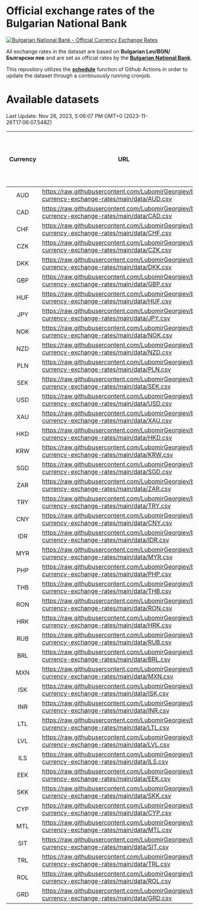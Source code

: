 # Official exchange rates of the Bulgarian National Bank

[![Bulgarian National Bank - Official Currency Exchange Rates](https://github.com/LubomirGeorgiev/bnb-currency-exchange-rates/actions/workflows/update-rates.yml/badge.svg?branch=main)](https://github.com/LubomirGeorgiev/bnb-currency-exchange-rates/actions/workflows/update-rates.yml)

All exchange rates in the dataset are based on **Bulgarian Lev/BGN/Български лев** and are set as official rates by the [**Bulgarian National Bank**](https://www.bnb.bg/Statistics/StExternalSector/StExchangeRates/StERForeignCurrencies/index.htm?toLang=_EN).

This repository utilizes the [**schedule**](https://docs.github.com/en/actions/reference/events-that-trigger-workflows) function of Github Actions in order to update the dataset through a continuously running cronjob.

# Available datasets

<!-- START LINKS (DO NOT EVER FU*ING DELETE THIS COMMENT FOR THE LOVE OF YOUR LIFE!!! IF YOU ARE CURIOS HOW IT WORKS, YOU CAN HAVE A LOOK AT ./src/updateReadme.ts) -->

Last Update: Nov 26, 2023, 5:06:07 PM GMT+0 (2023-11-26T17:06:07.548Z)

| Currency | URL                                                                                             | Number of records | Number of missing days that were filled in |
| :------: | ----------------------------------------------------------------------------------------------- | :---------------: | :----------------------------------------: |
|   AUD    | https://raw.githubusercontent.com/LubomirGeorgiev/bnb-currency-exchange-rates/main/data/AUD.csv |       8688        |                    2683                    |
|   CAD    | https://raw.githubusercontent.com/LubomirGeorgiev/bnb-currency-exchange-rates/main/data/CAD.csv |       8688        |                    2683                    |
|   CHF    | https://raw.githubusercontent.com/LubomirGeorgiev/bnb-currency-exchange-rates/main/data/CHF.csv |       8688        |                    2683                    |
|   CZK    | https://raw.githubusercontent.com/LubomirGeorgiev/bnb-currency-exchange-rates/main/data/CZK.csv |       8688        |                    2683                    |
|   DKK    | https://raw.githubusercontent.com/LubomirGeorgiev/bnb-currency-exchange-rates/main/data/DKK.csv |       8688        |                    2683                    |
|   GBP    | https://raw.githubusercontent.com/LubomirGeorgiev/bnb-currency-exchange-rates/main/data/GBP.csv |       8688        |                    2683                    |
|   HUF    | https://raw.githubusercontent.com/LubomirGeorgiev/bnb-currency-exchange-rates/main/data/HUF.csv |       8688        |                    2683                    |
|   JPY    | https://raw.githubusercontent.com/LubomirGeorgiev/bnb-currency-exchange-rates/main/data/JPY.csv |       8688        |                    2683                    |
|   NOK    | https://raw.githubusercontent.com/LubomirGeorgiev/bnb-currency-exchange-rates/main/data/NOK.csv |       8688        |                    2683                    |
|   NZD    | https://raw.githubusercontent.com/LubomirGeorgiev/bnb-currency-exchange-rates/main/data/NZD.csv |       8688        |                    2683                    |
|   PLN    | https://raw.githubusercontent.com/LubomirGeorgiev/bnb-currency-exchange-rates/main/data/PLN.csv |       8688        |                    2683                    |
|   SEK    | https://raw.githubusercontent.com/LubomirGeorgiev/bnb-currency-exchange-rates/main/data/SEK.csv |       8688        |                    2683                    |
|   USD    | https://raw.githubusercontent.com/LubomirGeorgiev/bnb-currency-exchange-rates/main/data/USD.csv |       8688        |                    2683                    |
|   XAU    | https://raw.githubusercontent.com/LubomirGeorgiev/bnb-currency-exchange-rates/main/data/XAU.csv |       8688        |                    2685                    |
|   HKD    | https://raw.githubusercontent.com/LubomirGeorgiev/bnb-currency-exchange-rates/main/data/HKD.csv |       8386        |                    2592                    |
|   KRW    | https://raw.githubusercontent.com/LubomirGeorgiev/bnb-currency-exchange-rates/main/data/KRW.csv |       8386        |                    2592                    |
|   SGD    | https://raw.githubusercontent.com/LubomirGeorgiev/bnb-currency-exchange-rates/main/data/SGD.csv |       8386        |                    2592                    |
|   ZAR    | https://raw.githubusercontent.com/LubomirGeorgiev/bnb-currency-exchange-rates/main/data/ZAR.csv |       8386        |                    2592                    |
|   TRY    | https://raw.githubusercontent.com/LubomirGeorgiev/bnb-currency-exchange-rates/main/data/TRY.csv |       6868        |                    2122                    |
|   CNY    | https://raw.githubusercontent.com/LubomirGeorgiev/bnb-currency-exchange-rates/main/data/CNY.csv |       6748        |                    2086                    |
|   IDR    | https://raw.githubusercontent.com/LubomirGeorgiev/bnb-currency-exchange-rates/main/data/IDR.csv |       6748        |                    2086                    |
|   MYR    | https://raw.githubusercontent.com/LubomirGeorgiev/bnb-currency-exchange-rates/main/data/MYR.csv |       6748        |                    2086                    |
|   PHP    | https://raw.githubusercontent.com/LubomirGeorgiev/bnb-currency-exchange-rates/main/data/PHP.csv |       6748        |                    2086                    |
|   THB    | https://raw.githubusercontent.com/LubomirGeorgiev/bnb-currency-exchange-rates/main/data/THB.csv |       6748        |                    2086                    |
|   RON    | https://raw.githubusercontent.com/LubomirGeorgiev/bnb-currency-exchange-rates/main/data/RON.csv |       6689        |                    2068                    |
|   HRK    | https://raw.githubusercontent.com/LubomirGeorgiev/bnb-currency-exchange-rates/main/data/HRK.csv |       6419        |                    1983                    |
|   RUB    | https://raw.githubusercontent.com/LubomirGeorgiev/bnb-currency-exchange-rates/main/data/RUB.csv |       6115        |                    1886                    |
|   BRL    | https://raw.githubusercontent.com/LubomirGeorgiev/bnb-currency-exchange-rates/main/data/BRL.csv |       5778        |                    1789                    |
|   MXN    | https://raw.githubusercontent.com/LubomirGeorgiev/bnb-currency-exchange-rates/main/data/MXN.csv |       5778        |                    1789                    |
|   ISK    | https://raw.githubusercontent.com/LubomirGeorgiev/bnb-currency-exchange-rates/main/data/ISK.csv |       5694        |                    1767                    |
|   INR    | https://raw.githubusercontent.com/LubomirGeorgiev/bnb-currency-exchange-rates/main/data/INR.csv |       5411        |                    1675                    |
|   LTL    | https://raw.githubusercontent.com/LubomirGeorgiev/bnb-currency-exchange-rates/main/data/LTL.csv |       5153        |                    1582                    |
|   LVL    | https://raw.githubusercontent.com/LubomirGeorgiev/bnb-currency-exchange-rates/main/data/LVL.csv |       4790        |                    1470                    |
|   ILS    | https://raw.githubusercontent.com/LubomirGeorgiev/bnb-currency-exchange-rates/main/data/ILS.csv |       4685        |                    1454                    |
|   EEK    | https://raw.githubusercontent.com/LubomirGeorgiev/bnb-currency-exchange-rates/main/data/EEK.csv |       4000        |                    1226                    |
|   SKK    | https://raw.githubusercontent.com/LubomirGeorgiev/bnb-currency-exchange-rates/main/data/SKK.csv |       2970        |                    912                     |
|   CYP    | https://raw.githubusercontent.com/LubomirGeorgiev/bnb-currency-exchange-rates/main/data/CYP.csv |       2906        |                    890                     |
|   MTL    | https://raw.githubusercontent.com/LubomirGeorgiev/bnb-currency-exchange-rates/main/data/MTL.csv |       2604        |                    799                     |
|   SIT    | https://raw.githubusercontent.com/LubomirGeorgiev/bnb-currency-exchange-rates/main/data/SIT.csv |       2544        |                    780                     |
|   TRL    | https://raw.githubusercontent.com/LubomirGeorgiev/bnb-currency-exchange-rates/main/data/TRL.csv |       1818        |                    559                     |
|   ROL    | https://raw.githubusercontent.com/LubomirGeorgiev/bnb-currency-exchange-rates/main/data/ROL.csv |       1697        |                    524                     |
|   GRD    | https://raw.githubusercontent.com/LubomirGeorgiev/bnb-currency-exchange-rates/main/data/GRD.csv |        359        |                    107                     |

<!-- END LINKS (DO NOT EVER FU*ING DELETE THIS COMMENT FOR THE LOVE OF YOUR LIFE!!! IF YOU ARE CURIOS HOW IT WORKS, YOU CAN HAVE A LOOK AT ./src/updateReadme.ts) -->
